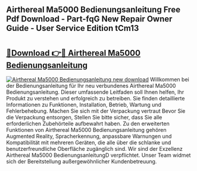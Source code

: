 ## Airthereal Ma5000 Bedienungsanleitung Free Pdf Download - Part-fqG New Repair Owner Guide - User Service Edition tCm13

# <h2><a href="http://df2ln5.blite.top/?on=Airthereal+Ma5000+Bedienungsanleitung">🔗Download 👉🔴 Airthereal Ma5000 Bedienungsanleitung</a></h2>

[![Airthereal Ma5000 Bedienungsanleitung new download](https://i.imgur.com/lujVjoI.png)](http://df2ln5.blite.top/?on=Airthereal+Ma5000+Bedienungsanleitung)
Willkommen bei der Bedienungsanleitung für Ihr neu verbundenes Airthereal Ma5000 Bedienungsanleitung. Dieser umfassende Leitfaden soll Ihnen helfen, Ihr Produkt zu verstehen und erfolgreich zu betreiben. Sie finden detaillierte Informationen zu Funktionen, Installation, Betrieb, Wartung und Fehlerbehebung. Machen Sie sich mit der Verpackung vertraut Bevor Sie die Verpackung entsorgen, Stellen Sie bitte sicher, dass Sie alle erforderlichen Zubehörteile aufbewahrt haben. Zu den erweiterten Funktionen von Airthereal Ma5000 Bedienungsanleitung gehören Augmented Reality, Spracherkennung, anpassbare Warnungen und Kompatibilität mit mehreren Geräten, die alle über die schlanke und benutzerfreundliche Oberfläche zugänglich sind. Wir sind der Exzellenz Airthereal Ma5000 BedienungsanleitungD verpflichtet. Unser Team widmet sich der Bereitstellung außergewöhnlicher Kundenbetreuung.
